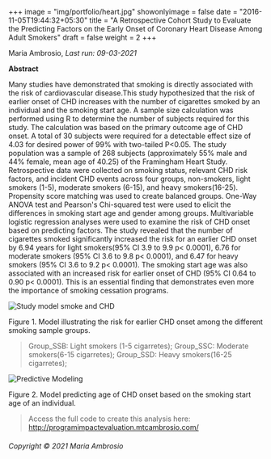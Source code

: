 +++
image = "img/portfolio/heart.jpg"
showonlyimage = false
date = "2016-11-05T19:44:32+05:30"
title = "A Retrospective Cohort Study to Evaluate the Predicting Factors on the Early Onset of Coronary Heart Disease Among Adult Smokers"
draft = false
weight = 2
+++



Maria Ambrosio, 
_Last run: 09-03-2021_

**Abstract** 

 Many studies have demonstrated that smoking is directly associated with the risk of cardiovascular disease.This study hypothesized that the risk of earlier onset of CHD increases with the number of cigarettes smoked by an individual and the smoking start age. A sample size calculation was performed using R to determine the number of subjects required for this study. The calculation was based on the primary outcome age of CHD onset. A total of 30 subjects were required for a detectable effect size of 4.03 for desired power of 99% with two-tailed P<0.05. The study population was a sample of 268 subjects (approximately 55% male and 44% female, mean age of 40.25) of the Framingham Heart Study. Retrospective data were collected on smoking status, relevant CHD risk factors, and incident CHD events across four groups, non-smokers, light smokers (1-5), moderate smokers (6-15), and heavy smokers(16-25). Propensity score matching was used to create balanced groups. One-Way ANOVA test and Pearson's Chi-squared test were used to elicit the differences in smoking start age and gender among groups. Multivariable logistic regression analyses were used to examine the risk of CHD onset based on predicting factors. The study revealed that the number of cigarettes smoked significantly increased the risk for an earlier CHD onset by 6.94 years for light smokers(95% CI 3.9 to 9.9 p< 0.0001), 6.76 for moderate smokers (95% CI 3.6 to 9.8 p< 0.0001), and 6.47 for heavy smokers (95% CI 3.6 to 9.2 p< 0.0001). The smoking start age was also associated with an increased risk for earlier onset of CHD (95% CI 0.64 to 0.90 p< 0.0001).  This is an essential finding that demonstrates even more the importance of smoking cessation programs.


![Study model smoke and CHD][1]

  Figure 1. Model illustrating the risk for earlier CHD onset among the different smoking sample groups. 


>Group_SSB: Light smokers (1-5 cigarretes); 
 Group_SSC: Moderate smokers(6-15 cigarretes); 
 Group_SSD: Heavy smokers(16-25 cigarretes); 


![Predictive Modeling][2]

Figure 2. Model predicting age of CHD onset based on the smoking start age of an individual. 

>Access the full code to create this analysis here: http://programimpactevaluation.mtcambrosio.com/


<!--more-->

###### Copyright © 2021 Maria Ambrosio

[1]: /img/modelsmoke.png
[2]: /img/predicsmoke.png
